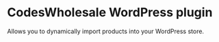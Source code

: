 # CodesWholesale WordPress plugin

Allows you to dynamically import products into your WordPress store.
